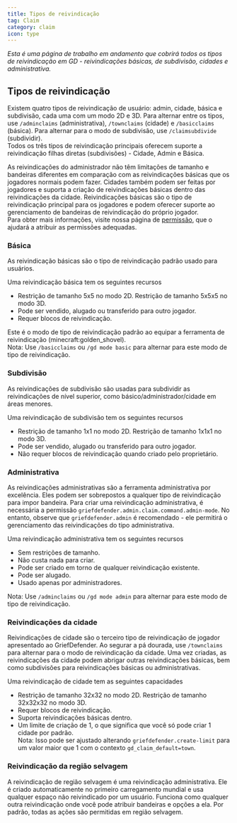 ```yaml
---
title: Tipos de reivindicação
tag: Claim
category: claim
icon: type
---
```


_Esta é uma página de trabalho em andamento que cobrirá todos os tipos de reivindicação em GD - reivindicações básicas, de subdivisão, cidades e administrativa._

## Tipos de reivindicação
Existem quatro tipos de reivindicação de usuário: admin, cidade, básica e subdivisão, cada uma com um modo 2D e 3D. Para alternar entre os tipos, use `/adminclaims` (administrativa), `/townclaims` (cidade) e `/basicclaims` (básica). Para alternar para o modo de subdivisão, use `/claimsubdivide` (subdividir).  
Todos os três tipos de reivindicação principais oferecem suporte a reivindicação filhas diretas (subdivisões) - Cidade, Admin e Básica.  

As reivindicações do administrador não têm limitações de tamanho e bandeiras diferentes em comparação com as reivindicações básicas que os jogadores normais podem fazer. Cidades também podem ser feitas por jogadores e suporta a criação de reivindicações básicas dentro das reivindicações da cidade. Reivindicações básicas são o tipo de reivindicação principal para os jogadores e podem oferecer suporte ao gerenciamento de bandeiras de reivindicação do próprio jogador.  
Para obter mais informações, visite nossa página de [permissão](/br/wiki/Permissions.html), que o ajudará a atribuir as permissões adequadas.  

### Básica

As reivindicação básicas são o tipo de reivindicação padrão usado para usuários.  

Uma reivindicação básica tem os seguintes recursos  

* Restrição de tamanho 5x5 no modo 2D. Restrição de tamanho 5x5x5 no modo 3D.  
* Pode ser vendido, alugado ou transferido para outro jogador.  
* Requer blocos de reivindicação.  

Este é o modo de tipo de reivindicação padrão ao equipar a ferramenta de reivindicação (minecraft:golden_shovel).  
Nota: Use `/basicclaims` ou `/gd mode basic` para alternar para este modo de tipo de reivindicação.  

### Subdivisão

As reivindicações de subdivisão são usadas para subdividir as reivindicações de nível superior, como básico/administrador/cidade em áreas menores.  

Uma reivindicação de subdivisão tem os seguintes recursos  

* Restrição de tamanho 1x1 no modo 2D. Restrição de tamanho 1x1x1 no modo 3D.  
* Pode ser vendido, alugado ou transferido para outro jogador.  
* Não requer blocos de reivindicação quando criado pelo proprietário.  

### Administrativa

As reivindicações administrativas são a ferramenta administrativa por excelência. Eles podem ser sobrepostos a qualquer tipo de reivindicação para impor bandeira. Para criar uma reivindicação administrativa, é necessária a permissão `griefdefender.admin.claim.command.admin-mode`. No entanto, observe que `griefdefender.admin` é recomendado - ele permitirá o gerenciamento das reivindicações do tipo administrativa.  

Uma reivindicação administrativa tem os seguintes recursos  

* Sem restrições de tamanho.  
* Não custa nada para criar.  
* Pode ser criado em torno de qualquer reivindicação existente.  
* Pode ser alugado.  
* Usado apenas por administradores.  

Nota: Use `/adminclaims` ou `/gd mode admin` para alternar para este modo de tipo de reivindicação.  

### Reivindicações da cidade

Reivindicações de cidade são o terceiro tipo de reivindicação de jogador apresentado ao GriefDefender. Ao segurar a pá dourada, use `/townclaims` para alternar para o modo de reivindicação da cidade. Uma vez criadas, as reivindicações da cidade podem abrigar outras reivindicações básicas, bem como subdivisões para reivindicações básicas ou administrativas.  

Uma reivindicação de cidade tem as seguintes capacidades  

* Restrição de tamanho 32x32 no modo 2D. Restrição de tamanho 32x32x32 no modo 3D.  
* Requer blocos de reivindicação.  
* Suporta reivindicações básicas dentro.  
* Um limite de criação de 1, o que significa que você só pode criar 1 cidade por padrão.  
Nota: Isso pode ser ajustado alterando `griefdefender.create-limit` para um valor maior que 1 com o contexto `gd_claim_default=town`.  

### Reivindicação da região selvagem

A reivindicação de região selvagem é uma reivindicação administrativa. Ele é criado automaticamente no primeiro carregamento mundial e usa qualquer espaço não reivindicado por um usuário. Funciona como qualquer outra reivindicação onde você pode atribuir bandeiras e opções a ela. Por padrão, todas as ações são permitidas em região selvagem.  